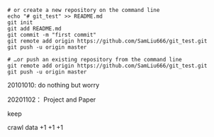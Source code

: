 ```shell
# or create a new repository on the command line
echo "# git_test" >> README.md
git init
git add README.md
git commit -m "first commit"
git remote add origin https://github.com/SamLiu666/git_test.git
git push -u origin master

# …or push an existing repository from the command line
git remote add origin https://github.com/SamLiu666/git_test.git
git push -u origin master
```



20101010: do nothing but worry

20201102： Project and Paper

keep

crawl data +1 +1 +1